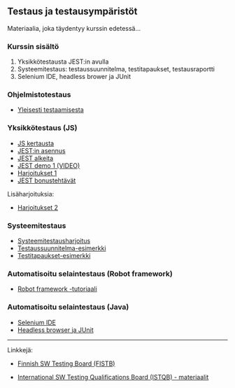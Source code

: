 ## Testaus ja testausympäristöt

Materiaalia, joka täydentyy kurssin edetessä...

### Kurssin sisältö

1. Yksikkötestausta JEST:in avulla
2. Systeemitestaus: testaussuunnitelma, testitapaukset, testausraportti
3. Selenium IDE, headless brower ja JUnit

### Ohjelmistotestaus

- [Yleisesti testaamisesta](https://omaareena-my.sharepoint.com/:b:/g/personal/tiina_partanen_edu_tampere_fi/Eb9bvYGiIK5KrFuQjAacLfgB1hVKoGgMj3_i5q0r8ILNvg?e=our80G)

### Yksikkötestaus (JS)

- [JS kertausta](../js/alkeita.html)
- [JEST:in asennus](./jest.html)
- [JEST alkeita](./jest-alkeet.html)
- [JEST demo 1 (VIDEO)](./demo1.html)
- [Harjoitukset 1](./harjoitus1.html)
- [JEST bonustehtävät](./harjoitus_bonus.html)

Lisäharjoituksia:
- [Harjoitukset 2](./harjoitus2.html)

### Systeemitestaus

- [Systeemitestausharjoitus](https://omaareena-my.sharepoint.com/:b:/g/personal/tiina_partanen_edu_tampere_fi/EeNion0BM-lOk7TxBjsAnmwBLlKmdOrXQ4GbFj1mz48s-g?e=fpL6kn)
- [Testaussuunnitelma-esimerkki](https://omaareena-my.sharepoint.com/:b:/g/personal/tiina_partanen_edu_tampere_fi/Ebhc3Pds6NFNkRajTTIz21IBlpDcv47UgIQRXIFGNCfo4g?e=Asdxca​)
- [Testitapaukset-esimerkki](https://omaareena-my.sharepoint.com/:b:/g/personal/tiina_partanen_edu_tampere_fi/EaZiI2KLSIlCqpHimQ1DjrcB1HTXfF5R1ZPDGmxuND9-eQ?e=BODpNU​)

### Automatisoitu selaintestaus (Robot framework)

- [Robot framework -tutoriaali](./robot-framework.html)

### Automatisoitu selaintestaus (Java)

- [Selenium IDE](./seleniumide.html)
- [Headless browser ja JUnit](./headlessbrowser.html)

---
Linkkejä:

- [Finnish SW Testing Board (FISTB)](http://www.fistb.fi/fi/etusivu)

- [International SW Testing Qualifications Board (ISTQB) - materiaalit](http://www.fistb.fi/fi/tiedostot)